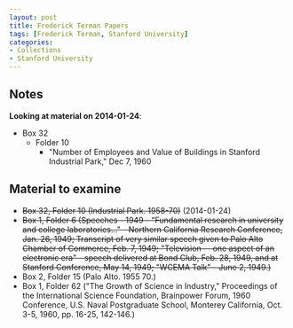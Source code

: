 ```yaml
---
layout: post
title: Frederick Terman Papers
tags: [Frederick Terman, Stanford University]
categories:
- Collections
- Stanford University
---
```


Notes
-----

**Looking at material on 2014-01-24**:

* Box 32
    * Folder  10
        * "Number of Employees and Value of Buildings in Stanford Industrial
        Park," Dec 7, 1960

Material to examine
-------------------

- ~~Box 32, Folder 10 (Industrial Park. 1958-70)~~ (2014-01-24)
- ~~Box 1, Folder 6 (Speeches - 1949 - "Fundamental research in university and college laboratories..." - Northern California Research Conference, Jan. 26, 1949; Transcript of very similar speech given to Palo Alto Chamber of Commerce, Feb. 7, 1949; "Television -- one aspect of an electronic era" - speech delivered at Bond Club, Feb. 28, 1949, and at Stanford Conference, May 14, 1949; "WCEMA Talk" - June 2, 1949.)~~
- Box 2, Folder 15 (Palo Alto. 1955 70.)
- Box 1, Folder 62 ("The Growth of Science in Industry," Proceedings of the International Science Foundation, Brainpower Forum, 1960 Conference, U.S. Naval Postgraduate School, Monterey California, Oct. 3-5, 1960, pp. 16-25, 142-146.)
